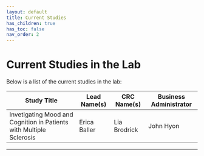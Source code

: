 ```yaml
---
layout: default
title: Current Studies
has_children: true
has_toc: false
nav_order: 2
---
```

# Current Studies in the Lab

Below is a list of the current studies in the lab:

| Study Title |    Lead Name(s)    |               CRC Name(s)                |    Business Administrator    |
| ------------- | --------------- | --------------------------------- | --------------------------------- |
| Invetigating Mood and Cognition in Patients with Multiple Sclerosis   | Erica Baller | Lia Brodrick | John Hyon |


---------------------------------------------------------------------------------
